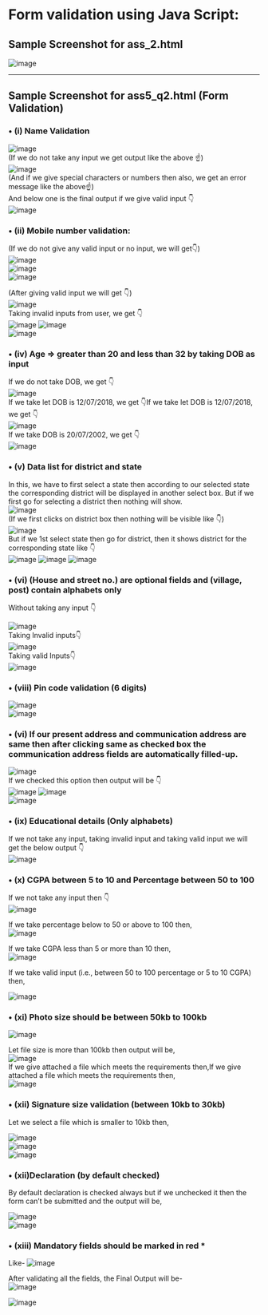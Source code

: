 # Form validation using Java Script:<br>
## Sample Screenshot for ass_2.html
![image](https://github.com/Dibya1771/Form-validation/assets/108383867/cee6e872-0dd4-4c26-8280-f8ef1edfa1c8)<hr>





## Sample Screenshot for ass5_q2.html (Form Validation)  
### •	(i) Name Validation  
![image](https://github.com/Dibya1771/Form-validation/assets/108383867/31e8a33e-c88d-4406-8582-8d4b11370a17)  
(If we do not take any input we get output like the above ☝️)  
![image](https://github.com/Dibya1771/Form-validation/assets/108383867/3e036425-7711-41d7-882b-852849215c14)  
(And if we give special characters or numbers then also, we get an error message like the above☝️)  
And below one is the final output if we give valid input 👇  
![image](https://github.com/Dibya1771/Form-validation/assets/108383867/e1d43952-b1f3-4ed2-8db8-e582b9295dda)  
### •	(ii) Mobile number validation:  
(If we do not give any valid input or no input, we will get👇)  
![image](https://github.com/Dibya1771/Form-validation/assets/108383867/aa7934ee-7bdb-45ee-8cdc-469c21083d9c)  
![image](https://github.com/Dibya1771/Form-validation/assets/108383867/8566ea1b-d9b5-4762-82b1-21d062c47fe0)  
![image](https://github.com/Dibya1771/Form-validation/assets/108383867/b25fe3ee-d991-409e-88ad-38aba950bbb2)  


(After giving valid input we will get 👇)  
![image](https://github.com/Dibya1771/Form-validation/assets/108383867/2874f44f-8334-4f4c-8892-93a766aea2b5)  
Taking invalid inputs from user, we get 👇  
![image](https://github.com/Dibya1771/Form-validation/assets/108383867/85e5693b-b7f2-4bc7-9db6-eb7d73b6616f) ![image](https://github.com/Dibya1771/Form-validation/assets/108383867/b3a319af-9dfa-414f-b77a-c9f121859aa1)  
![image](https://github.com/Dibya1771/Form-validation/assets/108383867/f77fcfdc-25a1-4495-bef1-72d862b73a65)

### •	(iv) Age => greater than 20 and less than 32 by taking DOB as input  
If we do not take DOB, we get 👇  
![image](https://github.com/Dibya1771/Form-validation/assets/108383867/dd51f7eb-a7fc-479c-a889-7e5b07a91eab)  
If we take let DOB is 12/07/2018, we get 👇If we take let DOB is 12/07/2018, we get 👇  
![image](https://github.com/Dibya1771/Form-validation/assets/108383867/28e72d53-3f02-4396-8813-974ae54f0676)  
If we take DOB is 20/07/2002, we get 👇  
![image](https://github.com/Dibya1771/Form-validation/assets/108383867/abe13b35-dbbb-4472-8ef6-01b2af7e86ab)  
### •	(v) Data list for district and state  
In this, we have to first select a state then according to our selected state the corresponding district will be displayed in another select box. But if we first go for selecting a district then nothing will show.  
![image](https://github.com/Dibya1771/Form-validation/assets/108383867/7269dc9c-71d7-4f3e-8eac-8e8bfc6037ef)  
(If we first clicks on district box then nothing will be visible like 👇)  
![image](https://github.com/Dibya1771/Form-validation/assets/108383867/47e30b94-8ba6-4764-addc-96e72feb55ac)  
But if we 1st select state then go for district, then it shows district for the corresponding state like 👇  
![image](https://github.com/Dibya1771/Form-validation/assets/108383867/6e3e29ee-baaa-4f23-ab21-b8d86db4388f) ![image](https://github.com/Dibya1771/Form-validation/assets/108383867/4b993515-51ce-4236-8b01-410b2da57ee4)
![image](https://github.com/Dibya1771/Form-validation/assets/108383867/2b504cf2-b65e-424f-b239-c096677c424c)


### •	(vi) (House and street no.) are optional fields and (village, post) contain alphabets only  
Without taking any input 👇                                                           

![image](https://github.com/Dibya1771/Form-validation/assets/108383867/4fc97434-feeb-4518-88f2-a838412c547d)  
Taking Invalid inputs👇  
![image](https://github.com/Dibya1771/Form-validation/assets/108383867/4f9a26f2-97b4-4710-b76a-8b9e2e885c55)  
Taking valid Inputs👇  
![image](https://github.com/Dibya1771/Form-validation/assets/108383867/5f507e27-19e5-449b-aa8c-1e372ab4eff7)  
### •	(viii) Pin code validation (6 digits)  
![image](https://github.com/Dibya1771/Form-validation/assets/108383867/1797b79d-4d26-4528-8348-1ef431dbf7e0)  
![image](https://github.com/Dibya1771/Form-validation/assets/108383867/dc24fc42-a03e-4f50-b655-4b2e8f29a3d2)  
### •	(vi) If our present address and communication address are same then after clicking same as checked box the communication address fields are automatically filled-up.  
![image](https://github.com/Dibya1771/Form-validation/assets/108383867/287652a7-b5b0-4dbb-85b4-2d8a1f5dd870)  
If we checked this option then output will be 👇  
![image](https://github.com/Dibya1771/Form-validation/assets/108383867/6fe443ee-64ca-47a4-9588-cf177ad5531e) ![image](https://github.com/Dibya1771/Form-validation/assets/108383867/8c493fa5-9491-4e92-a08e-59113255e47a)  
![image](https://github.com/Dibya1771/Form-validation/assets/108383867/a733d9fd-43ea-4857-98b2-136e25714718)

### •	(ix) Educational details (Only alphabets)  
If we not take any input, taking invalid input and taking valid input we will get the below output 👇  
![image](https://github.com/Dibya1771/Form-validation/assets/108383867/a1634816-c7a1-4fc8-9c66-847f84d859df)


### •	(x) CGPA between 5 to 10 and Percentage between 50 to 100  
If we not take any input then 👇  
![image](https://github.com/Dibya1771/Form-validation/assets/108383867/fb8f600f-9d62-4f53-9db5-8b5e50ad779f)  

If we take percentage below to 50 or above to 100 then,  
![image](https://github.com/Dibya1771/Form-validation/assets/108383867/3a9d2b68-73c6-418a-9e52-93770555459b)  

If we take CGPA less than 5 or more than 10 then,  
![image](https://github.com/Dibya1771/Form-validation/assets/108383867/4815be5e-60d8-4719-8cde-0a10b0ca1f21)

If we take valid input (i.e., between 50 to 100 percentage or 5 to 10 CGPA) then,  

![image](https://github.com/Dibya1771/Form-validation/assets/108383867/d9e9d661-ab42-46bf-afe1-0147650f444b)

### •	(xi) Photo size should be between 50kb to 100kb  

![image](https://github.com/Dibya1771/Form-validation/assets/108383867/c1a11ee1-5129-4258-b4c7-bda2b7660a7f)

 
Let file size is more than 100kb then output will be,  
![image](https://github.com/Dibya1771/Form-validation/assets/108383867/d5247c54-4e0b-4b57-9c34-543609c83a54)  
If we give attached a file which meets the requirements then,If we give attached a file which meets the requirements then,  
![image](https://github.com/Dibya1771/Form-validation/assets/108383867/737b5815-1962-42b4-ae04-4e58a0e02d21)  

### •	(xii) Signature size validation (between 10kb to 30kb)  
Let we select a file which is smaller to 10kb then,  

![image](https://github.com/Dibya1771/Form-validation/assets/108383867/4279e33a-f054-4f91-92af-b1bc596e73fb)  
![image](https://github.com/Dibya1771/Form-validation/assets/108383867/2878ba25-18df-4c6c-aefb-6acb2d30e6ac)  
![image](https://github.com/Dibya1771/Form-validation/assets/108383867/c0a18436-1381-4db7-9f1e-48659b927156)


### •	(xii)Declaration (by default checked)  
By default declaration is checked always but if we unchecked it then the form can’t be submitted and the output will be,  

![image](https://github.com/Dibya1771/Form-validation/assets/108383867/626e42bf-668e-4971-95f1-9197215b77a7)  
![image](https://github.com/Dibya1771/Form-validation/assets/108383867/7ae751ee-0608-4066-8727-c2a307f06514)  
### •	(xiii) Mandatory fields should be marked in red *
Like- ![image](https://github.com/Dibya1771/Form-validation/assets/108383867/78acb0c6-34d2-454f-b364-8d1a08352cbe)  

After validating all the fields, the Final Output will be-  
![image](https://github.com/Dibya1771/Form-validation/assets/108383867/13f63e8a-ab6a-4a0b-8ad3-affce9725f7e)


![image](https://github.com/Dibya1771/Form-validation/assets/108383867/557fcead-c44c-4d13-9d50-b07ead24e106)





